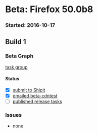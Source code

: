 # Beta: Firefox 50.0b8

### Started: 2016-10-17

## Build 1

### Beta Graph
[task group](https://tools.taskcluster.net/push-inspector/#/DTrYCR4WTUmlUPDy39BDOw)


#### Status
- [x] [submit to Shipit](https://wiki.mozilla.org/Release:Release_Automation_on_Mercurial:Starting_a_Release#Submit_to_Ship_It)
- [x] [emailed beta-cdntest](../how-tos/relpro.md#1-email-drivers-re-release-live-on-test-channel)
- [ ] [published release tasks](../how-tos/relpro.md#3-publish-release)

### Issues
- none


